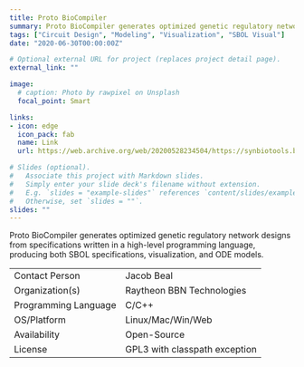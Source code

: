 ```yaml
---
title: Proto BioCompiler
summary: Proto BioCompiler generates optimized genetic regulatory network designs from specifications written in a high-level programming language, producing both SBOL specifications, visualization, and ODE models.
tags: ["Circuit Design", "Modeling", "Visualization", "SBOL Visual"]
date: "2020-06-30T00:00:00Z"

# Optional external URL for project (replaces project detail page).
external_link: ""

image:
  # caption: Photo by rawpixel on Unsplash
  focal_point: Smart

links:
- icon: edge
  icon_pack: fab
  name: Link
  url: https://web.archive.org/web/20200528234504/https://synbiotools.bbn.com/

# Slides (optional).
#   Associate this project with Markdown slides.
#   Simply enter your slide deck's filename without extension.
#   E.g. `slides = "example-slides"` references `content/slides/example-slides.md`.
#   Otherwise, set `slides = ""`.
slides: ""
---
```


Proto BioCompiler generates optimized genetic regulatory network designs from specifications written in a high-level programming language, producing both SBOL specifications, visualization, and ODE models.

| | |
| ---| ---|
| Contact Person | Jacob Beal |
| Organization(s) | Raytheon BBN Technologies |
| Programming Language | C/C++ |
| OS/Platform | Linux/Mac/Win/Web |
| Availability | Open-Source |
| License | GPL3 with classpath exception |
